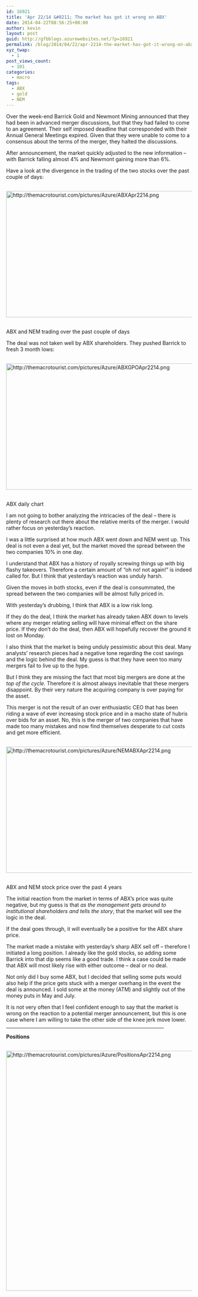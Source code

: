 ```yaml
---
id: 16921
title: 'Apr 22/14 &#8211; The market has got it wrong on ABX'
date: 2014-04-22T08:56:25+00:00
author: kevin
layout: post
guid: http://gfbblogs.azurewebsites.net/?p=16921
permalink: /blog/2014/04/22/apr-2214-the-market-has-got-it-wrong-on-abx/
xyz_twap:
  - 1
post_views_count:
  - 101
categories:
  - macro
tags:
  - ABX
  - gold
  - NEM
---
```

Over the week-end Barrick Gold and Newmont Mining announced that they had been in advanced merger discussions, but that they had failed to come to an agreement. Their self imposed deadline that corresponded with their Annual General Meetings expired. Given that they were unable to come to a consensus about the terms of the merger, they halted the discussions.

After announcement, the market quickly adjusted to the new information &#8211; with Barrick falling almost 4% and Newmont gaining more than 6%.

Have a look at the divergence in the trading of the two stocks over the past couple of days:


  <img src="http://themacrotourist.com/pictures/Azure/ABXApr2214.png" style="margin:30px auto;display:block;" alt="http://themacrotourist.com/pictures/Azure/ABXApr2214.png" width="600" height="342" />ABX and NEM trading over the past couple of days</a>
</div></p> 

The deal was not taken well by ABX shareholders. They pushed Barrick to fresh 3 month lows:


  <img src="http://themacrotourist.com/pictures/Azure/ABXGPOApr2214.png" style="margin:30px auto;display:block;" alt="http://themacrotourist.com/pictures/Azure/ABXGPOApr2214.png" width="600" height="342" />ABX daily chart</a>
</div>

I am not going to bother analyzing the intricacies of the deal &#8211; there is plenty of research out there about the relative merits of the merger. I would rather focus on yesterday&#8217;s reaction.

I was a little surprised at how much ABX went down and NEM went up. This deal is not even a deal yet, but the market moved the spread between the two companies 10% in one day. 

I understand that ABX has a history of royally screwing things up with big flashy takeovers. Therefore a certain amount of &#8220;oh no! not again!&#8221; is indeed called for. But I think that yesterday&#8217;s reaction was unduly harsh.

Given the moves in both stocks, even if the deal is consummated, the spread between the two companies will be almost fully priced in.

With yesterday&#8217;s drubbing, I think that ABX is a low risk long. 

If they do the deal, I think the market has already taken ABX down to levels where any merger relating selling will have minimal effect on the share price. If they don&#8217;t do the deal, then ABX will hopefully recover the ground it lost on Monday.

I also think that the market is being unduly pessimistic about this deal. Many analysts&#8217; research pieces had a negative tone regarding the cost savings and the logic behind the deal. My guess is that they have seen too many mergers fail to live up to the hype. 

But I think they are missing the fact that most big mergers are done at the _top of the cycle._ Therefore it is almost always inevitable that these mergers disappoint. By their very nature the acquiring company is over paying for the asset.

This merger is not the result of an over enthusiastic CEO that has been riding a wave of ever increasing stock price and in a macho state of hubris over bids for an asset. No, this is the merger of two companies that have made too many mistakes and now find themselves desperate to cut costs and get more efficient.


  <img src="http://themacrotourist.com/pictures/Azure/NEMABXApr2214.png" style="margin:30px auto;display:block;" alt="http://themacrotourist.com/pictures/Azure/NEMABXApr2214.png" width="600" height="342" />ABX and NEM stock price over the past 4 years</a>
</div></p> 

The initial reaction from the market in terms of ABX&#8217;s price was quite negative, but my guess is that _as the management gets around to institutional shareholders and tells the story_, that the market will see the logic in the deal. 

If the deal goes through, it will eventually be a positive for the ABX share price.

The market made a mistake with yesterday&#8217;s sharp ABX sell off &#8211; therefore I initiated a long position. I already like the gold stocks, so adding some Barrick into that dip seems like a good trade. I think a case could be made that ABX will most likely rise with either outcome &#8211; deal or no deal.

Not only did I buy some ABX, but I decided that selling some puts would also help if the price gets stuck with a merger overhang in the event the deal is announced. I sold some at the money (ATM) and slightly out of the money puts in May and July.

It is not very often that I feel confident enough to say that the market is wrong on the reaction to a potential merger announcement, but this is one case where I am willing to take the other side of the knee jerk move lower.

<hr size="3" width="85%" />

**Positions**


  <img src="http://themacrotourist.com/pictures/Azure/PositionsApr2214.png" style="margin:30px auto;display:block;" alt="http://themacrotourist.com/pictures/Azure/PositionsApr2214.png" width="600" height="650"></p>